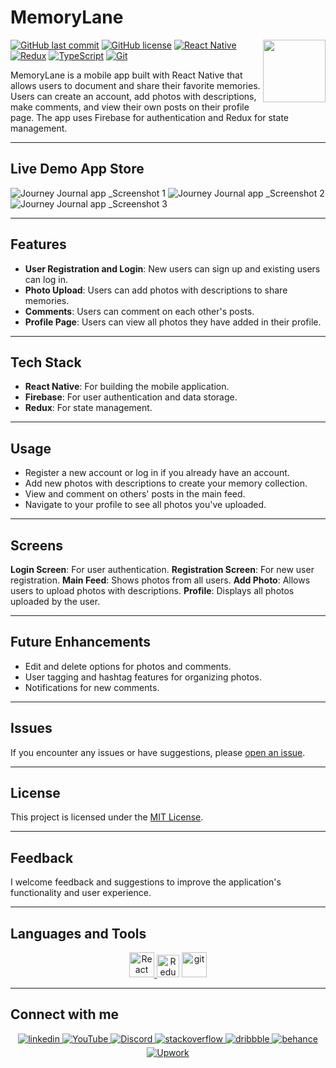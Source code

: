 # MemoryLane

<img align="right" src="https://media.giphy.com/media/du3J3cXyzhj75IOgvA/giphy.gif" width="100"/>

[![GitHub last commit](https://img.shields.io/github/last-commit/Alexandrbig1/Journey-Journal)](https://github.com/Alexandrbig1/Journey-Journal/commits/main)
[![GitHub license](https://img.shields.io/github/license/Alexandrbig1/Journey-Journal)](https://github.com/Alexandrbig1/Journey-Journal/blob/main/LICENSE)
[![React Native](https://img.shields.io/badge/React%20Native-0.72.3-61DAFB.svg)](https://reactnative.dev/)
[![Redux](https://img.shields.io/badge/Redux-8.1.3-6231AF.svg)](https://redux.js.org/)
[![TypeScript](https://img.shields.io/badge/TypeScript-5.6.3-007ACC.svg)](https://git-scm.com/)
[![Git](https://img.shields.io/badge/Git-2.35.1-F05032.svg)](https://git-scm.com/)

MemoryLane is a mobile app built with React Native that allows users to document and share their favorite memories. Users can create an account, add photos with descriptions, make comments, and view their own posts on their profile page. The app uses Firebase for authentication and Redux for state management.

---

## Live Demo App Store

![Journey Journal app](/assets/images/screenshots/1.png) \_Screenshot 1
![Journey Journal app](/assets/images/screenshots/1.png) \_Screenshot 2
![Journey Journal app](/assets/images/screenshots/1.png) \_Screenshot 3

---

## Features

- **User Registration and Login**: New users can sign up and existing users can log in.
- **Photo Upload**: Users can add photos with descriptions to share memories.
- **Comments**: Users can comment on each other's posts.
- **Profile Page**: Users can view all photos they have added in their profile.

---

## Tech Stack

- **React Native**: For building the mobile application.
- **Firebase**: For user authentication and data storage.
- **Redux**: For state management.

---

## Usage

- Register a new account or log in if you already have an account.
- Add new photos with descriptions to create your memory collection.
- View and comment on others' posts in the main feed.
- Navigate to your profile to see all photos you've uploaded.

---

## Screens

**Login Screen**: For user authentication.
**Registration Screen**: For new user registration.
**Main Feed**: Shows photos from all users.
**Add Photo**: Allows users to upload photos with descriptions.
**Profile**: Displays all photos uploaded by the user.

---

## Future Enhancements

- Edit and delete options for photos and comments.
- User tagging and hashtag features for organizing photos.
- Notifications for new comments.

---

## Issues

If you encounter any issues or have suggestions, please
[open an issue](https://github.com/Alexandrbig1/Journey-Journal/issues).

---

## License

This project is licensed under the [MIT License](LICENSE).

---

## Feedback

I welcome feedback and suggestions to improve the application's functionality and user experience.

---

## Languages and Tools

<div align="center">
<a href="https://reactnative.dev/" target="_blank" rel="noreferrer"><img src="https://reactnative.dev/img/header_logo.svg" alt="React Native" width="40" height="40"/>
</a>
<a href="https://redux.js.org/" target="_blank" rel="noreferrer"><img src="https://raw.githubusercontent.com/danielcranney/readme-generator/main/public/icons/skills/redux-colored.svg" width="36" height="36" alt="Redux" /></a>
<a href="https://git-scm.com/" target="_blank" rel="noreferrer">
<img src="https://www.vectorlogo.zone/logos/git-scm/git-scm-icon.svg" alt="git" width="40" height="40"/></a>
</div>

---

## Connect with me

<div align="center">
<a href="https://linkedin.com/in/alex-smagin29" target="_blank">
<img src=https://img.shields.io/badge/linkedin-%231E77B5.svg?&style=for-the-badge&logo=linkedin&logoColor=white alt=linkedin style="margin-bottom: 5px;" />
</a>
<a href="https://www.youtube.com/@AlexSmaginDev" target="_blank">
<img src="https://img.shields.io/badge/youtube-%23FF0000.svg?&style=for-the-badge&logo=youtube&logoColor=white" alt="YouTube" style="margin-bottom: 5px;" />
</a>
<a href="https://discord.gg/t6MGsCqdFX" target="_blank">
<img src="https://img.shields.io/badge/discord-%237289DA.svg?&style=for-the-badge&logo=discord&logoColor=white" alt="Discord" style="margin-bottom: 5px;" />
</a>
<a href="https://stackoverflow.com/users/22484161/alex-smagin" target="_blank">
<img src=https://img.shields.io/badge/stackoverflow-%23F28032.svg?&style=for-the-badge&logo=stackoverflow&logoColor=white alt=stackoverflow style="margin-bottom: 5px;" />
</a>
<a href="https://dribbble.com/Alexandrbig1" target="_blank">
<img src=https://img.shields.io/badge/dribbble-%23E45285.svg?&style=for-the-badge&logo=dribbble&logoColor=white alt=dribbble style="margin-bottom: 5px;" />
</a>
<a href="https://www.behance.net/a1126" target="_blank">
<img src=https://img.shields.io/badge/behance-%23191919.svg?&style=for-the-badge&logo=behance&logoColor=white alt=behance style="margin-bottom: 5px;" />
</a>
<a href="https://www.upwork.com/freelancers/~0117da9f9f588056d2" target="_blank">
<img src="https://img.shields.io/badge/upwork-%230077B5.svg?&style=for-the-badge&logo=upwork&logoColor=white&color=%23167B02" alt="Upwork" style="margin-bottom: 5px;" />
</a>
</div>
